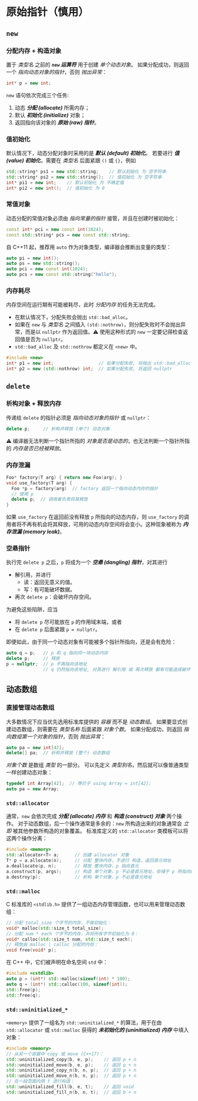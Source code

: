 # 原始指针（慎用）
## `new`

### 分配内存 + 构造对象
置于 *类型名* 之前的 ***`new` 运算符*** 用于创建 *单个动态对象*。
如果分配成功，则返回一个 *指向动态对象的指针*，否则 *抛出异常*：

```cpp
int* p = new int;
```
`new` 语句依次完成三个任务:

1. 动态 ***分配 (allocate)*** 所需内存；
2. 默认 ***初始化 (initialize)*** 对象；
3. 返回指向该对象的 ***原始 (raw) 指针***。

### 值初始化
默认情况下，动态分配对象时采用的是 ***默认 (default) 初始化***。
若要进行 ***值 (value) 初始化***，需要在 *类型名* 后面紧跟 `()` 或 `{}`，例如

```cpp
std::string* ps1 = new std::string;    // 默认初始化 为 空字符串
std::string* ps2 = new std::string();  // 值初始化 为 空字符串
int* pi1 = new int;    // 默认初始化 为 不确定值
int* pi2 = new int();  // 值初始化 为 0
```

### 常值对象
动态分配的常值对象必须由 *指向常量的指针* 接管，并且在创建时被初始化：
```cpp
const int* pci = new const int(1024);
const std::string* pcs = new const std::string;
```
自 C++11 起，推荐用 `auto` 作为对象类型，编译器会推断出变量的类型：
```cpp
auto pi = new int();
auto ps = new std::string();
auto pci = new const int(1024);
auto pcs = new const std::string("hello");
```

### 内存耗尽
内存空间在运行期有可能被耗尽，此时 *分配内存* 的任务无法完成。
- 在默认情况下，分配失败会抛出 `std::bad_alloc`。
- 如果在 `new` 与 *类型名* 之间插入 `(std::nothrow)`，则分配失败时不会抛出异常，而是以 `nullptr` 作为返回值。⚠️ 使用这种形式的 `new` 一定要记得检查返回值是否为 `nullptr`。
- `std::bad_alloc` 及 `std::nothrow` 都定义在 `<new>` 中。
```cpp
#include <new>
int* p1 = new int;                 // 如果分配失败, 将抛出 std::bad_alloc
int* p2 = new (std::nothrow) int;  // 如果分配失败, 将返回 nullptr
```
## `delete`

### 析构对象 + 释放内存
传递给 `delete` 的指针必须是 *指向动态对象的指针* 或 `nullptr`：
```cpp
delete p;     // 析构并释放 (单个) 动态对象
```

⚠️ 编译器无法判断一个指针所指的 *对象是否是动态的*，也无法判断一个指针所指的 *内存是否已经被释放*。

### 内存泄漏
```cpp
Foo* factory(T arg) { return new Foo(arg); }
void use_factory(T arg) {
  Foo *p = factory(arg)  // factory 返回一个指向动态内存的指针
  // 使用 p
  delete p;  // 调用者负责将其释放
}
```
如果 `use_factory` 在返回前没有释放 `p` 所指向的动态内存，则 `use_factory` 的调用者将不再有机会将其释放，可用的动态内存空间将会变小。这种现象被称为 ***内存泄漏 (memory leak)***。

### 空悬指针
执行完 `delete p` 之后，`p` 将成为一个 ***空悬 (dangling) 指针***，对其进行
- 解引用，并进行
  - 读：返回无意义的值。
  - 写：有可能破坏数据。
- 再次 `delete p`：会破坏内存空间。

为避免这些陷阱，应当
- 将 `delete p` 尽可能放在 `p` 的作用域末端，或者
- 在 `delete p` 后面紧跟 `p = nullptr`。

即便如此，由于同一个动态对象有可能被多个指针所指向，还是会有危险：
```cpp
auto q = p;   // p 和 q 指向同一块动态内存
delete p;     // 释放
p = nullptr;  // p 不再指向该地址
              // q 仍然指向该地址, 对其进行 解引用 或 再次释放 都有可能造成破坏
```

## 动态数组

### 直接管理动态数组
大多数情况下应当优先选用标准库提供的 *容器* 而不是 *动态数组*。
如果要显式创建动态数组，则需要在 *类型名称* 后面紧跟 *对象个数*。
如果分配成功，则返回 *指向数组第一个对象的指针*，否则 *抛出异常*：

```cpp
auto pa = new int[42];
delete[] pa;  // 析构并释放 (整个) 动态数组
```
*对象个数* 是数组 *类型* 的一部分。
可以先定义 *类型别名*，然后就可以像普通类型一样创建动态对象：

```cpp
typedef int Array[42];  // 等价于 using Array = int[42];
auto pa = new Array;
```

### `std::allocator`
通常，`new` 会依次完成 ***分配 (allocate) 内存*** 和 ***构造 (construct) 对象*** 两个操作。
对于动态数组，后一个操作通常是多余的：`new` 所构造出来的对象通常会 *立即* 被其他参数所构造的对象覆盖。
标准库定义的 `std::allocator` 类模板可以将这两个操作分离：

```cpp
#include <memory>
std::allocator<T> a;      // 创建 allocator 对象
T* p = a.allocate(n);     // 分配 整块内存，不进行 构造，返回首元地址
a.deallocate(p, n);       // 释放 整块内存，p 指向首元
a.construct(p, args);     // 构造 单个对象，p 不必是首元地址，存储于 p 所指向的位置
a.destroy(p);             // 析构 单个对象，p 不必是首元地址
```

### `std::malloc`
C 标准库的 `<stdlib.h>` 提供了一组动态内存管理函数，也可以用来管理动态数组：
```cpp
// 分配 total_size 个字节的内存，不做初始化：
void* malloc(std::size_t total_size);
// 分配 num * each 个字节的内存，并将所有字节初始化为 0：
void* calloc(std::size_t num, std::size_t each);
// 释放由 malloc | calloc 分配的内存：
void free(void* p);
```
在 C++ 中，它们被声明在命名空间 `std` 中：
```cpp
#include <cstdlib>
auto p = (int*) std::malloc(sizeof(int) * 100);
auto q = (int*) std::calloc(100, sizeof(int));
std::free(p);
std::free(q);
```

### `std::uninitialized_*`

`<memory>` 提供了一组名为 `std::uninitialized_*` 的算法，用于在由 `std::allocator` 或 `std::malloc` 获得的 ***未初始化的 (uninitialized) 内存*** 中填入对象：

```cpp
#include <memory>
// 从另一个容器中 copy 或 move (C++17)：
std::uninitialized_copy(b, e, p);    // 返回 p + n
std::uninitialized_move(b, e, p);    // 返回 p + n
std::uninitialized_copy_n(b, n, p);  // 返回 p + n
std::uninitialized_move_n(b, n, p);  // 返回 p + n
// 在一段范围内用 t 进行构造：
std::uninitialized_fill(b, e, t);    // 返回 void
std::uninitialized_fill_n(b, n, t);  // 返回 b + n
```